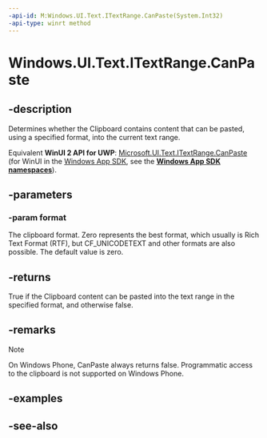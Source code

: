 ```yaml
---
-api-id: M:Windows.UI.Text.ITextRange.CanPaste(System.Int32)
-api-type: winrt method
---
```


<!-- Method syntax
public bool CanPaste(System.Int32 format)
-->

# Windows.UI.Text.ITextRange.CanPaste

## -description
Determines whether the Clipboard contains content that can be pasted, using a specified format, into the current text range.

Equivalent **WinUI 2 API for UWP**: [Microsoft.UI.Text.ITextRange.CanPaste](/windows/winui/api/microsoft.ui.text.itextrange.canpaste) (for WinUI in the [Windows App SDK](/windows/apps/windows-app-sdk/), see the **[Windows App SDK namespaces](/windows/windows-app-sdk/api/winrt/)**).

## -parameters
### -param format
The clipboard format. Zero represents the best format, which usually is Rich Text Format (RTF), but CF_UNICODETEXT and other formats are also possible. The default value is zero.

## -returns
True if the Clipboard content can be pasted into the text range in the specified format, and otherwise false.

## -remarks
> [!NOTE]
> On Windows Phone, CanPaste always returns false. Programmatic access to the clipboard is not supported on Windows Phone.

## -examples

## -see-also
